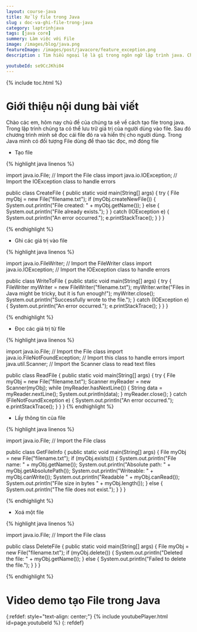 ```yaml
---
layout: course-java
title: Xử lý file trong Java
slug : doc-va-ghi-file-trong-java
category: laptrinhjava
tags: [java core]
summery: Làm việc với File
image: /images/blog/java.png
featureImage: /images/post/javacore/feature_exception.png
description : Tìm hiểu ngoại lệ là gì trong ngôn ngữ lập trình java. Chúng ta sẽ tìm hiểu check exception và uncheck exception là gì. Cách sử dụng try catch finaly để bắt ngoại lệ trong ngôn ngữ lập trình và các phương pháp ném ngoại lệ trong ngôn ngữ java.

youtubeId: se9CcJKhi04
---
```


{% include toc.html %}

# **Giới thiệu nội dung bài viết**

Chào các em, hôm nay chủ đề của chúng ta sẽ về cách tạo file trong java. Trong lập trình chúng ta có thể lưu trữ giá trị của người dùng vào file. Sau đó chương trình mình sẽ đọc cái file đó ra và hiển thị cho người dùng. Trong Java mình có đối tượng File dùng để thao tác đọc, mở đóng file


- Tạo file

{% highlight java linenos %}

import java.io.File;  // Import the File class
import java.io.IOException;  // Import the IOException class to handle errors

public class CreateFile {
  public static void main(String[] args) {
    try {
      File myObj = new File("filename.txt");
      if (myObj.createNewFile()) {
        System.out.println("File created: " + myObj.getName());
      } else {
        System.out.println("File already exists.");
      }
    } catch (IOException e) {
      System.out.println("An error occurred.");
      e.printStackTrace();
    }
  }
}

{% endhighlight %}

- Ghi các giá trị vào file

{% highlight java linenos %}

import java.io.FileWriter;   // Import the FileWriter class
import java.io.IOException;  // Import the IOException class to handle errors

public class WriteToFile {
  public static void main(String[] args) {
    try {
      FileWriter myWriter = new FileWriter("filename.txt");
      myWriter.write("Files in Java might be tricky, but it is fun enough!");
      myWriter.close();
      System.out.println("Successfully wrote to the file.");
    } catch (IOException e) {
      System.out.println("An error occurred.");
      e.printStackTrace();
    }
  }
}

{% endhighlight %}

- Đọc các giá trị từ file

{% highlight java linenos %}

import java.io.File;  // Import the File class
import java.io.FileNotFoundException;  // Import this class to handle errors
import java.util.Scanner; // Import the Scanner class to read text files

public class ReadFile {
  public static void main(String[] args) {
    try {
      File myObj = new File("filename.txt");
      Scanner myReader = new Scanner(myObj);
      while (myReader.hasNextLine()) {
        String data = myReader.nextLine();
        System.out.println(data);
      }
      myReader.close();
    } catch (FileNotFoundException e) {
      System.out.println("An error occurred.");
      e.printStackTrace();
    }
  }
}
{% endhighlight %}

- Lấy thông tin của file

{% highlight java linenos %}

import java.io.File;  // Import the File class

public class GetFileInfo { 
  public static void main(String[] args) {
    File myObj = new File("filename.txt");
    if (myObj.exists()) {
      System.out.println("File name: " + myObj.getName());
      System.out.println("Absolute path: " + myObj.getAbsolutePath());
      System.out.println("Writeable: " + myObj.canWrite());
      System.out.println("Readable " + myObj.canRead());
      System.out.println("File size in bytes " + myObj.length());
    } else {
      System.out.println("The file does not exist.");
    }
  }
}

{% endhighlight %}

- Xoá một file

{% highlight java linenos %}

import java.io.File;  // Import the File class

public class DeleteFile {
  public static void main(String[] args) { 
    File myObj = new File("filename.txt"); 
    if (myObj.delete()) { 
      System.out.println("Deleted the file: " + myObj.getName());
    } else {
      System.out.println("Failed to delete the file.");
    } 
  } 
}

{% endhighlight %}


# **Video demo tạo File  trong Java**

{:refdef: style="text-align: center;"}
{% include youtubePlayer.html id=page.youtubeId %}
{: refdef}
